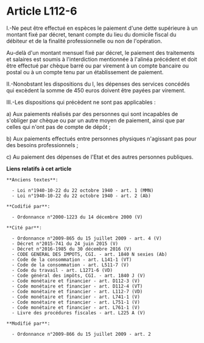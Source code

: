 # Article L112-6

I.-Ne peut être effectué en espèces le paiement d'une dette supérieure à un montant fixé par décret, tenant compte du lieu du
domicile fiscal du débiteur et de la finalité professionnelle ou non de l'opération. 

Au-delà d'un montant mensuel fixé par décret, le paiement des traitements et salaires est soumis à l'interdiction mentionnée
à l'alinéa précédent et doit être effectué par chèque barré ou par virement à un compte bancaire ou postal ou à un compte
tenu par un établissement de paiement. 

II.-Nonobstant les dispositions du I, les dépenses des services concédés qui excèdent la somme de 450 euros doivent être
payées par virement. 

III.-Les dispositions qui précèdent ne sont pas applicables : 

a) Aux paiements réalisés par des personnes qui sont incapables de s'obliger par chèque ou par un autre moyen de paiement,
ainsi que par celles qui n'ont pas de compte de dépôt ; 

b) Aux paiements effectués entre personnes physiques n'agissant pas pour des besoins professionnels ; 

c) Au paiement des dépenses de l'Etat et des autres personnes publiques.

**Liens relatifs à cet article**

	**Anciens textes**:

	  - Loi n°1940-10-22 du 22 octobre 1940 - art. 1 (MMN)
	  - Loi n°1940-10-22 du 22 octobre 1940 - art. 2 (Ab)

	**Codifié par**:

	  - Ordonnance n°2000-1223 du 14 décembre 2000 (V)

	**Cité par**:

	  - Ordonnance n°2009-865 du 15 juillet 2009 - art. 4 (V)
	  - Décret n°2015-741 du 24 juin 2015 (V)
	  - Décret n°2016-1985 du 30 décembre 2016 (V)
	  - CODE GENERAL DES IMPOTS, CGI. - art. 1840 N sexies (Ab)
	  - Code de la consommation - art. L141-1 (VT)
	  - Code de la consommation - art. L511-7 (V)
	  - Code du travail - art. L1271-6 (VD)
	  - Code général des impôts, CGI. - art. 1840 J (V)
	  - Code monétaire et financier - art. D112-3 (V)
	  - Code monétaire et financier - art. D112-4 (VT)
	  - Code monétaire et financier - art. L112-7 (VD)
	  - Code monétaire et financier - art. L741-1 (V)
	  - Code monétaire et financier - art. L751-1 (V)
	  - Code monétaire et financier - art. L761-1 (V)
	  - Livre des procédures fiscales - art. L225 A (V)

	**Modifié par**:

	  - Ordonnance n°2009-866 du 15 juillet 2009 - art. 2
